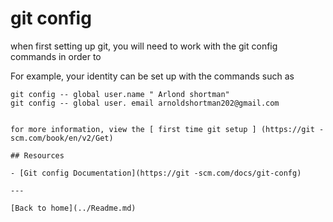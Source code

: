 # git config

when first setting up git, you will need to work with the git config commands in order to 

For example, your identity can be set up with the commands such as

```
git config -- global user.name " Arlond shortman"
git config -- global user. email arnoldshortman202@gmail.com


for more information, view the [ first time git setup ] (https://git -scm.com/book/en/v2/Get)

## Resources

- [Git config Documentation](https://git -scm.com/docs/git-confg)

---

[Back to home](../Readme.md)